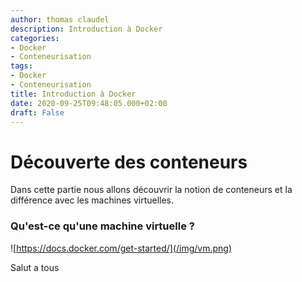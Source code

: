 ```yaml
---
author: thomas claudel
description: Introduction à Docker
categories:
- Docker
- Conteneurisation
tags:
- Docker
- Conteneurisation
title: Introduction à Docker
date: 2020-09-25T09:48:05.000+02:00
draft: False
---
```

# Découverte des conteneurs

Dans cette partie nous allons découvrir la notion de conteneurs et la différence avec les machines virtuelles.

### Qu'est-ce qu'une machine virtuelle ?

![https://docs.docker.com/get-started/](/img/vm.png)

Salut a tous